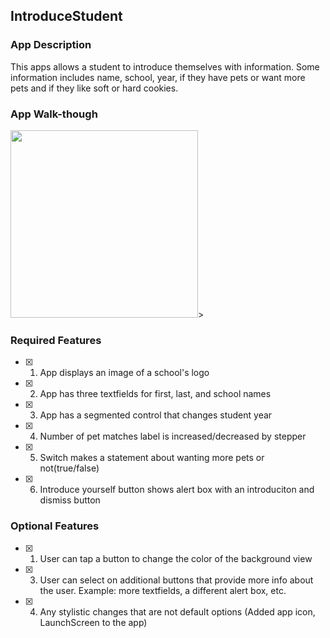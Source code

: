 ## IntroduceStudent

  

### App Description

  

This apps allows a student to introduce themselves with information. Some information includes name, school, year, if they have pets or want more pets and if they like soft or hard cookies.

  

### App Walk-though

 
  
<img src=https://im.ezgif.com/tmp/ezgif-1-5812558959.webp width=300>><br>



### Required Features

  

- [x] 1. App displays an image of a school's logo

- [x] 2. App has three textfields for first, last, and school names

- [x] 3. App has a segmented control that changes student year

- [x] 4. Number of pet matches label is increased/decreased by stepper

- [x] 5. Switch makes a statement about wanting more pets or not(true/false)

- [x] 6. Introduce yourself button shows alert box with an introduciton and dismiss button

  

### Optional Features

  

- [x] 1. User can tap a button to change the color of the background view

- [x] 3. User can select on additional buttons that provide more info about the user. Example: more textfields, a different alert box, etc.

- [x] 4. Any stylistic changes that are not default options (Added app icon, LaunchScreen to the app)
